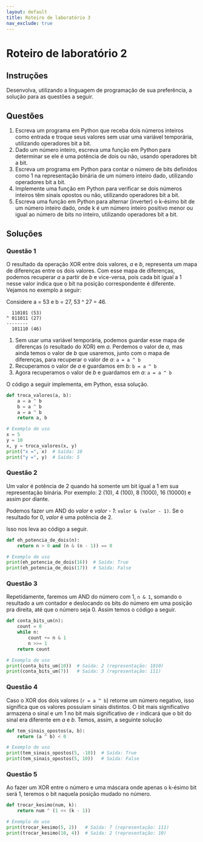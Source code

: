 ```yaml
---
layout: default
title: Roteiro de laboratório 3
nav_exclude: true
---
```


# Roteiro de laboratório 2

## Instruções

Desenvolva, utilizando a linguagem de programação de sua preferência, a solução para as questões a seguir.

## Questões

1. Escreva um programa em Python que receba dois números inteiros como entrada e troque seus valores sem usar uma variável temporária, utilizando operadores bit a bit.
2. Dado um número inteiro, escreva uma função em Python para determinar se ele é uma potência de dois ou não, usando operadores bit a bit.
3. Escreva um programa em Python para contar o número de bits definidos como 1 na representação binária de um número inteiro dado, utilizando operadores bit a bit.
4. Implemente uma função em Python para verificar se dois números inteiros têm sinais opostos ou não, utilizando operadores bit a bit.
5. Escreva uma função em Python para alternar (inverter) o k-ésimo bit de um número inteiro dado, onde k é um número inteiro positivo menor ou igual ao número de bits no inteiro, utilizando operadores bit a bit.

## Soluções

### Questão 1

O resultado da operação XOR entre dois valores, *a* e *b*, representa um mapa de diferenças entre os dois valores. Com esse mapa de diferenças, podemos recuperar *a* a partir de *b* e vice-versa, pois cada bit igual a 1 nesse valor indica que o bit na posição correspondente é diferente. Vejamos no exemplo a seguir:

Considere a = 53 e b = 27, 53 ^ 27 = 46. 

```
  110101 (53)
^ 011011 (27)
--------
  101110 (46)
```

1. Sem usar uma variável temporária, podemos guardar esse mapa de diferenças (o resultado do XOR) em *a*. Perdemos o valor de *a*, mas ainda temos o valor de *b* que usaremos, junto com o mapa de diferenças, para recuperar o valor de *a*: `a = a ^ b`
2. Recuperamos o valor de *a* e guardamos em *b*: `b = a ^ b`
3. Agora recuperamos o valor de *b* e guardamos em *a*: `a = a ^ b`

O código a seguir implementa, em Python, essa solução.

```python
def troca_valores(a, b):
    a = a ^ b
    b = a ^ b
    a = a ^ b
    return a, b

# Exemplo de uso
x = 5
y = 10
x, y = troca_valores(x, y)
print("x =", x)  # Saída: 10
print("y =", y)  # Saída: 5
```

### Questão 2

Um valor é potência de 2 quando há somente um bit igual a 1 em sua representação binária. Por exemplo: 2 (10), 4 (100), 8 (1000), 16 (10000) e assim por diante.

Podemos fazer um AND do *valor* e *valor - 1*: `valor & (valor - 1)`. Se o resultado for 0, *valor* é uma potência de 2.

Isso nos leva ao código a seguir.

```python
def eh_potencia_de_dois(n):
    return n > 0 and (n & (n - 1)) == 0

# Exemplo de uso
print(eh_potencia_de_dois(16))  # Saída: True
print(eh_potencia_de_dois(17))  # Saída: False
```

### Questão 3

Repetidamente, faremos um AND do número com 1, `n & 1`, somando o resultado a um contador e deslocando os bits do número em uma posição pra direita, até que o número seja 0. Assim temos o código a seguir.

```python
def conta_bits_um(n):
    count = 0
    while n:
        count += n & 1
        n >>= 1
    return count

# Exemplo de uso
print(conta_bits_um(10))  # Saída: 2 (representação: 1010)
print(conta_bits_um(7))   # Saída: 3 (representação: 111)
```

### Questão 4

Caso o XOR dos dois valores (`r = a ^ b`) retorne um número negativo, isso significa que os valores possuiam sinais distintos. O bit mais significativo armazena o sinal e um 1 no bit mais significativo de `r` indicará que o bit do sinal era diferente em *a* e *b*. Temos, assim, a seguinte solução

```python
def tem_sinais_opostos(a, b):
    return (a ^ b) < 0

# Exemplo de uso
print(tem_sinais_opostos(5, -10))  # Saída: True
print(tem_sinais_opostos(5, 10))   # Saída: False
```

### Questão 5

Ao fazer um XOR entre o número e uma máscara onde apenas o k-ésimo bit será 1, teremos o bit naquela posição mudado no número.

```python
def trocar_kesimo(num, k):
    return num ^ (1 << (k - 1))

# Exemplo de uso
print(trocar_kesimo(5, 2))   # Saída: 7 (representação: 111)
print(trocar_kesimo(10, 4))  # Saída: 2 (representação: 10)
```